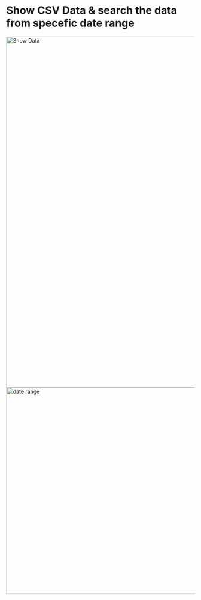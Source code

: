 # Show CSV Data & search the data from specefic date range

<img width="937" alt="Show Data" src="https://user-images.githubusercontent.com/17401118/196499327-c730acdd-1bf7-4aeb-a930-a70b6917b2a7.PNG">
<img width="551" alt="date range" src="https://user-images.githubusercontent.com/17401118/196499865-5e763c2e-809b-4448-ae03-6d4953e4e8ae.PNG">
